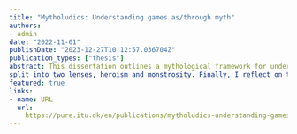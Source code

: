 ```yaml
---
title: "Mytholudics: Understanding games as/through myth"
authors:
- admin
date: "2022-11-01"
publishDate: "2023-12-27T10:12:57.036704Z"
publication_types: ["thesis"]
abstract: This dissertation outlines a mythological framework for understanding how games produce meaning. The central question is: how does a mythological approach help to understand the way games make meaning? I first theorise mythology as it applies to games and play. This is expressed through a cycle showing how mythology is embedded into the production of games as well as how it impacts the playing and interpretation of games. This is then operationalised as a method for the analysis of games. I call my theorisation and analytical approach mytholudics. With this established, I apply mytholudics in ten analyses of individual games or game series,
split into two lenses, heroism and monstrosity. Finally, I reflect on these analyses and on mytholudics as an approach.  Mythology here is understood primarily from two theoretical perspectives: Roland Barthes’ theory outlined in Mythologies (1972/2009) and Frog’s (2015, 2021a) understanding of mythology in cultural practice and discourse from a folklore studies perspective. The Barthesian approach establishes myth as a mode of expression rather than as an object, a mode that is therefore prevalent in all forms of media and meaning-making. This mode of expression has naturalisation as a key feature, by which the arbitrariness of second-order signification is masked. Otherwise arbitrary relations between things are made to seem obvious and natural. Frog’s mythic discourse approach understands mythology as “constituted of signs that are emotionally invested by people within a society as models for knowing the world” (2021a, p. 161). Frog outlines mythic discourse analysis as a method which focuses on the comparison of mythic discourse over time and across cultures.  Barthes and Frog broadly share an understanding of mythology as a particular way of communicating an understanding of the world through discourse. From this perspective, mythology is not limited to any genre, medium or cultural context. It can include phenomena as diverse as systems, rules, customs, behaviours, rituals, stories, characters, events, social roles, motifs, spatial configurations, and so on. What is important is how these elements are placed in relation to one another. This stands in contrast to certain understandings of myth which may position it as a narrative genre or a socioreligious function of ‘primitive’ societies. Games consist of the same diverse elements arranged in comparable configurations, and so this perspective highlights the otherwise hidden parallels between mythology and games. Therefore, a mythological approach can help us to understand the game as an organising structure in which different and diverse elements are put into relation with one another in order to produce meaning. To develop this framework, I argue for analysing games as and through myth. Games as myth means viewing the game as an organising structure that works analogously to mythology. Elements are constructed and put into relation with one another within a gameworld, which the player then plays in and interprets. Games through myth means seeing games as embedded within cultural contexts. The cultural context of development affects the mythologies that can be seen to influence the construction of the game, while the cultural context of the player affects how they relate to and interact with the game and the mythologies channelled through it. With the theorisation and methodology laid out, I exemplify the mytholudic approach by applying it to ten analyses of individual games or game series, split into two chapters of five analyses each. The first considers the games through the lens of heroism, defined as the positive mythologisation of an individual. To help with comparison and understanding, I outline a number of hero-types, broad categories based on different rhetorics of heroism. These include the hero-victim, the hero-sceptic, the preordained hero and the unsung hero. The examples analysed are the Call of Duty series (2003–2022), The Elder Scrolls V: Skyrim (Bethesda Game Studios, 2011), the Assassin’s Creed series (2007–2022), Heaven’s Vault (Inkle, 2019) and Horizon Zero Dawn (Guerrilla Games, 2017).  The second considers the games through the lens of monstrosity, defined broadly as a form of negative mythologisation of an entity. Like with heroes, I outline a number of monster-types based on where their monstrosity is said to come from. These are the monster from within, the monster from without, the artificial monster and the monster of nature. The game examples are Doom (id Software, 1993a), the Pokémon series (Game Freak, 1996–2022), Hellblade: Senua’s Sacrifice (Ninja Theory, 2017), Ghost of Tsushima (Sucker Punch Productions, 2020a) and The Witcher series (CD Projekt Red, 2007–2016).  Finally, I synthesise these two lenses in a chapter reflecting on the hero- and monster-types, all ten analyses and the mytholudic approach in general. I argue that a mytholudic approach helps us to understand how games make meaning because it focuses on the naturalised and hidden premises that go into the construction of games as organising structures. By analysing the underpinnings of those organising structures, we can outline the model for understanding the world that is virtually instantiated and how they are influenced by, influence and relate to models for understanding the world—mythologies—in the real world.
featured: true
links:
- name: URL
  url: 
    https://pure.itu.dk/en/publications/mytholudics-understanding-games-asthrough-myth
---
```


